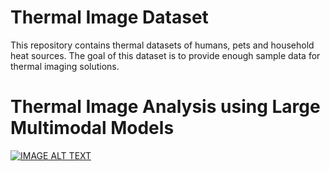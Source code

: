 # Thermal Image Dataset
This repository contains thermal datasets of humans, pets and household heat sources. 
The goal of this dataset is to provide enough sample data for thermal imaging solutions.
# Thermal Image Analysis using Large Multimodal Models
[![IMAGE ALT TEXT](http://img.youtube.com/vi/cM2hubQ-9cE/0.jpg)](http://www.youtube.com/watch?v=cM2hubQ-9cE "Thermal Image Analysis using Large Multimodal Models")


